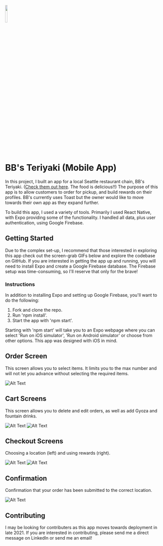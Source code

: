 <img src="https://github.com/macrawford/bbs-teriyaki-app/blob/main/bbscropped.png" width="12%" height="12%">

# BB's Teriyaki (Mobile App)

In this project, I built an app for a local Seattle restaurant chain, BB's Teriyaki. ([Check them out here](https://bbsteriyaki.com/). The food is delicious!!) The purpose of this app is to allow customers to order for pickup, and build rewards on their profiles. BB's currently uses Toast but the owner would like to move towards their own app as they expand further.

To build this app, I used a variety of tools. Primarily I used React Native, with Expo providing some of the functionality. I handled all data, plus user authentication, using Google Firebase.

## Getting Started

Due to the complex set-up, I recommend that those interested in exploring this app check out the screen-grab GIFs below and explore the codebase on GitHub. If you are interested in getting the app up and running, you will need to install Expo and create a Google Firebase database. The Firebase setup was time-consuming, so I'll reserve that only for the brave!

### Instructions

In addition to installing Expo and setting up Google Firebase, you'll want to do the following:

1. Fork and clone the repo.
2. Run 'npm install'.
3. Start the app with 'npm start'.

Starting with 'npm start' will take you to an Expo webpage where you can select 'Run on iOS simulator', 'Run on Android simulator' or choose from other options. This app was designed with iOS in mind.

## Order Screen

This screen allows you to select items. It limits you to the max number and will not let you advance without selecting the required items.

![Alt Text](https://github.com/macrawford/bbs-teriyaki-app/blob/main/order.gif "order")

## Cart Screens

This screen allows you to delete and edit orders, as well as add Gyoza and fountain drinks.

![Alt Text](https://github.com/macrawford/bbs-teriyaki-app/blob/main/cart1.gif "cart 1")
![Alt Text](https://github.com/macrawford/bbs-teriyaki-app/blob/main/cart2.gif "cart 2")

## Checkout Screens

Choosing a location (left) and using rewards (right).

![Alt Text](https://github.com/macrawford/bbs-teriyaki-app/blob/main/choosingLocation.gif "choosing location")
![Alt Text](https://github.com/macrawford/bbs-teriyaki-app/blob/main/rewards.gif "rewards")

## Confirmation

Confirmation that your order has been submitted to the correct location.

![Alt Text](https://github.com/macrawford/bbs-teriyaki-app/blob/main/confirmation.gif "confirmation")

## Contributing

I may be looking for contributers as this app moves towards deployment in late 2021. If you are interested in contributing, please send me a direct message on LinkedIn or send me an email!
